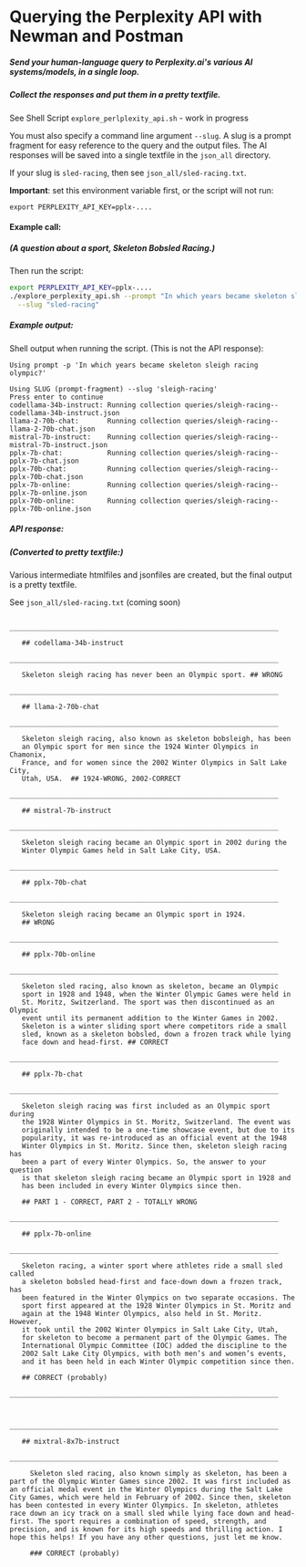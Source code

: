 <!-- markdownlint-disable MD001 MD022 MD026  -->
# Querying the Perplexity API with Newman and Postman

##### Send your human-language query to Perplexity.ai's various AI systems/models, in a single loop.  
##### Collect the responses and put them in a pretty textfile.

See Shell Script `explore_perlplexity_api.sh` - work in progress

You must also specify a command line argument  `--slug`. A slug is a prompt fragment for easy reference to the query and the output files. The AI responses will be saved into a single textfile in the `json_all` directory.

If your slug is `sled-racing`, then see `json_all/sled-racing.txt`.

**Important**: set this environment variable first, or the script will not run:

`export PERPLEXITY_API_KEY=pplx-....`

#### Example call:

##### (A question about a sport, Skeleton Bobsled Racing.)

Then run the script:

```bash
export PERPLEXITY_API_KEY=pplx-....
./explore_perplexity_api.sh --prompt "In which years became skeleton sled racing olympic?" \
  --slug "sled-racing"
```

##### Example output:

Shell output when running the script. (This is not the API response):

```text
Using prompt -p 'In which years became skeleton sleigh racing olympic?'

Using SLUG (prompt-fragment) --slug 'sleigh-racing'
Press enter to continue
codellama-34b-instruct: Running collection queries/sleigh-racing--codellama-34b-instruct.json
llama-2-70b-chat:       Running collection queries/sleigh-racing--llama-2-70b-chat.json
mistral-7b-instruct:    Running collection queries/sleigh-racing--mistral-7b-instruct.json
pplx-7b-chat:           Running collection queries/sleigh-racing--pplx-7b-chat.json
pplx-70b-chat:          Running collection queries/sleigh-racing--pplx-70b-chat.json
pplx-7b-online:         Running collection queries/sleigh-racing--pplx-7b-online.json
pplx-70b-online:        Running collection queries/sleigh-racing--pplx-70b-online.json
```

##### API response:

##### (Converted to pretty textfile:)

Various intermediate htmlfiles and jsonfiles are created, but the final output is a pretty textfile.

See `json_all/sled-racing.txt` (coming soon)

```text
     __________________________________________________________________

   ## codellama-34b-instruct
     __________________________________________________________________

   Skeleton sleigh racing has never been an Olympic sport. ## WRONG
     __________________________________________________________________

   ## llama-2-70b-chat
     __________________________________________________________________

   Skeleton sleigh racing, also known as skeleton bobsleigh, has been
   an Olympic sport for men since the 1924 Winter Olympics in Chamonix,
   France, and for women since the 2002 Winter Olympics in Salt Lake City,
   Utah, USA.  ## 1924-WRONG, 2002-CORRECT
     __________________________________________________________________

   ## mistral-7b-instruct
     __________________________________________________________________

   Skeleton sleigh racing became an Olympic sport in 2002 during the
   Winter Olympic Games held in Salt Lake City, USA.
     __________________________________________________________________

   ## pplx-70b-chat
     __________________________________________________________________

   Skeleton sleigh racing became an Olympic sport in 1924. 
   ## WRONG
     __________________________________________________________________

   ## pplx-70b-online
     __________________________________________________________________

   Skeleton sled racing, also known as skeleton, became an Olympic
   sport in 1928 and 1948, when the Winter Olympic Games were held in
   St. Moritz, Switzerland. The sport was then discontinued as an Olympic
   event until its permanent addition to the Winter Games in 2002.
   Skeleton is a winter sliding sport where competitors ride a small
   sled, known as a skeleton bobsled, down a frozen track while lying
   face down and head-first. ## CORRECT
     __________________________________________________________________

   ## pplx-7b-chat
     __________________________________________________________________

   Skeleton sleigh racing was first included as an Olympic sport during
   the 1928 Winter Olympics in St. Moritz, Switzerland. The event was
   originally intended to be a one-time showcase event, but due to its
   popularity, it was re-introduced as an official event at the 1948
   Winter Olympics in St. Moritz. Since then, skeleton sleigh racing has
   been a part of every Winter Olympics. So, the answer to your question
   is that skeleton sleigh racing became an Olympic sport in 1928 and
   has been included in every Winter Olympics since then.

   ## PART 1 - CORRECT, PART 2 - TOTALLY WRONG
     __________________________________________________________________

   ## pplx-7b-online
     __________________________________________________________________

   Skeleton racing, a winter sport where athletes ride a small sled called
   a skeleton bobsled head-first and face-down down a frozen track, has
   been featured in the Winter Olympics on two separate occasions. The
   sport first appeared at the 1928 Winter Olympics in St. Moritz and
   again at the 1948 Winter Olympics, also held in St. Moritz. However,
   it took until the 2002 Winter Olympics in Salt Lake City, Utah,
   for skeleton to become a permanent part of the Olympic Games. The
   International Olympic Committee (IOC) added the discipline to the
   2002 Salt Lake City Olympics, with both men’s and women’s events,
   and it has been held in each Winter Olympic competition since then.

   ## CORRECT (probably)
     __________________________________________________________________

     
     __________________________________________________________________

   ## mixtral-8x7b-instruct
     __________________________________________________________________

     Skeleton sled racing, also known simply as skeleton, has been a part of the Olympic Winter Games since 2002. It was first included as an official medal event in the Winter Olympics during the Salt Lake City Games, which were held in February of 2002. Since then, skeleton has been contested in every Winter Olympics. In skeleton, athletes race down an icy track on a small sled while lying face down and head-first. The sport requires a combination of speed, strength, and precision, and is known for its high speeds and thrilling action. I hope this helps! If you have any other questions, just let me know.

     ### CORRECT (probably)
```
